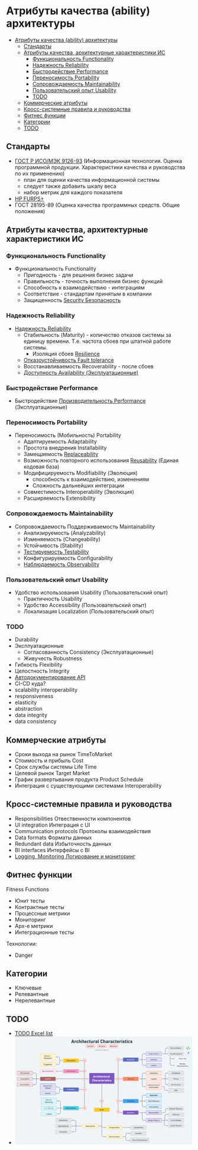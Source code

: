 # Атрибуты качества (ability) архитектуры

- [Атрибуты качества (ability) архитектуры](#атрибуты-качества-ability-архитектуры)
  - [Стандарты](#стандарты)
  - [Атрибуты качества, архитектурные характеристики ИС](#атрибуты-качества-архитектурные-характеристики-ис)
    - [Функциональность Functionality](#функциональность-functionality)
    - [Надежность Reliability](#надежность-reliability)
    - [Быстродействие Performance](#быстродействие-performance)
    - [Переносимость Portability](#переносимость-portability)
    - [Сопровождаемость Maintainability](#сопровождаемость-maintainability)
    - [Пользовательский опыт Usability](#пользовательский-опыт-usability)
    - [TODO](#todo)
  - [Коммерческие атрибуты](#коммерческие-атрибуты)
  - [Кросс-системные правила и руководства](#кросс-системные-правила-и-руководства)
  - [Фитнес функции](#фитнес-функции)
  - [Категории](#категории)
  - [TODO](#todo-1)

## Стандарты  

- [ГОСТ Р ИСО/МЭК 9126-93](https://m-i-kuznetsov.livejournal.com/157150.html) (Информационная технология. Оценка программной продукции. Характеристики качества и руководства по их применению)
  - план для оценки качества информационной системы
  - следует также добавить шкалу веса
  - набор метрик для каждого показателя
- [HP FURPS+](https://sysana.wordpress.com/2010/09/16/furps/)
- ГОСТ 28195-89 (Оценка качества программных средств. Общие положения)

## Атрибуты качества, архитектурные характеристики ИС

### Функциональность Functionality

- Функциональность Functionality
  - Пригодность - для решения бизнес задачи
  - Правильность - точность выполнения бизнес функций
  - Способность к взаимодействию - интеграциям
  - Соответствие - стандартам принятым в компании
  - Защищенность [Security Безопасность](ability/security.md)

### Надежность Reliability

- [Надежность Reliability](ability/reliability.md)
  - Стабильность (Maturity) - количество отказов системы за единицу времени. Т.е. частота сбоев при штатной работе системы.
    - Изоляция сбоев [Resilience](ability/resilience.md)
  - [Отказоустойчивость Fault tolerance](ability/fault.tolerance.md)
  - Восстанавливаемость Recoverability - после сбоев
  - [Доступность Availability (Эксплуатационные)](ability/availability.md)
  
### Быстродействие Performance

- Быстродействие [Производительность Performance](ability/performance.md) (Эксплуатационные)  

### Переносимость Portability

- Переносимость (Мобильность) Portability
  - Адаптируемость Adaptability  
  - Простота внедрения Installability
  - Замещаемость [Replaceability](ability/replaceability.md)
  - Возможность повторного использования [Reusability](ability/reusability.md) (Единая кодовая база)
  - Модифицируемость Modifiability (Эволюция)
    - способность к взаимодействию, изменениям
    - Сложность дальнейших интеграции
  - Совместимость Interoperability (Эволюция)
  - Расширяемость Extensibility

### Сопровождаемость Maintainability

- Сопровождаемость Поддерживаемость Maintainability
  - Анализируемость (Analyzability)
  - Изменяемость (Changeability)
  - Устойчивость (Stability)
  - [Тестируемость Testability](ability/testability.md)
  - Конфигурируемость Configurability
  - [Наблюдаемость Observability](ability/observability.md)

### Пользовательский опыт Usability

- Удобство использования Usability (Пользовательский опыт)
  - Практичность Usability
  - Удобство Accessibility (Пользовательский опыт)
  - Локализация Localization (Пользовательский опыт)

### TODO

- Durability
- Эксплуатационные
  - Согласованность Consistency (Эксплуатационные)  
  - Живучесть Robustness  
- Гибкость Flexibility
- Целостность Integrity
- [Автодокументирование API](../api/api.md)
- CI-CD куда?
- scalability interoperability
- responsiveness
- elasticity
- abstraction
- data integrity
- data consistency

## Коммерческие атрибуты

- Сроки выхода на рынок TimeToMarket
- Стоимость и прибыль Cost
- Срок службы системы Life Time
- Целевой рынок Target Market
- График развертывания продукта Product Schedule
- Интеграция с существующими системами Interoperability

## Кросс-системные правила и руководства

- Responsibilities Отвественности компонентов
- Ul integration Интеграция с UI
- Communication protocols Протоколы взаимодействия
- Data formats Форматы данных
- Redundant data Избыточность данных
- BI interfaces Интерфейсы с BI
- [Logging, Monitoring Логирование и мониторинг](ability/observability.md)

## Фитнес функции

Fitness Functions

- Юнит тесты
- Контрактные тесты
- Процессные метрики
- Мониторинг
- Арх-е метрики
- Интеграционные тесты

Технологии:

- Danger

## Категории

- Ключевые
- Релевантные
- Нерелевантные

## TODO

- [TODO Excel list](ability/Quality-Attributes-2013.xlsx)
- ![nft](../img/arch/nft.png)
